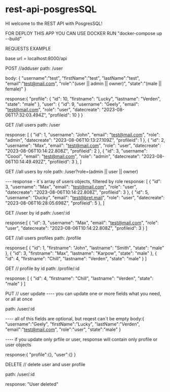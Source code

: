 # rest-api-posgresSQL

HI welcome to the REST API with PosgresSQL!

FOR DEPLOY THIS APP YOU CAN USE DOCKER
RUN "docker-compose up --build"

REQUESTS EXAMPLE

base url = localhost:8000/api

POST
//adduser
path: /user

body: {
"username":"test",
"firstName":"test",
"lastName":"test",
"email":"test@mail.com",
"role":"(user || admin || owner)",
"state":"(male || female)"
}

response:{
"profile": {
"id": 10,
"firstname": "Lucky",
"lastname": "Verden",
"state": "male"
},
"user": {
"id": 9,
"username": "Geely",
"email": "test@mail.com",
"role": "user",
"datecreate": "2023-08-06T17:32:03.494Z",
"profileid": 10
}
}

GET
//all users
path: /user

response: [
{
"id": 1,
"username": "John",
"email": "test@mail.com",
"role": "admin",
"datecreate": "2023-08-06T10:13:27.109Z",
"profileid": 1
},
{
"id": 2,
"username": "Max",
"email": "test@mail.com",
"role": "user",
"datecreate": "2023-08-06T10:14:22.808Z",
"profileid": 2
},
{
"id": 3,
"username": "Coool",
"email": "test@mail.com",
"role": "admin",
"datecreate": "2023-08-06T10:14:49.492Z",
"profileid": 3
},
]

GET
//all users by role
path: /user?role=(admin || user || owner)

--- response - it`s array of users objects, filtered by role
response: [
{
"id": 3,
"username": "Max",
"email": "test@mail.com",
"role": "user",
"datecreate": "2023-08-06T10:14:22.808Z",
"profileid": 3
},
{
"id": 5,
"username": "Ducky",
"email": "test@bret.mail",
"role": "user",
"datecreate": "2023-08-06T16:28:05.698Z",
"profileid": 5
},
]

GET
//user by id
path: /user/:id

response:[
{
"id": 3,
"username": "Max",
"email": "test@mail.com",
"role": "user",
"datecreate": "2023-08-06T10:14:22.808Z",
"profileid": 3
}
]

GET
//all users profiles
path: /profile

response:[
{
"id": 1,
"firstname": "John",
"lastname": "Smith",
"state": "male"
},
{
"id": 3,
"firstname": "Max",
"lastname": "Karpow",
"state": "male"
},
{
"id": 4,
"firstname": "Chill",
"lastname": "Verden",
"state": "male"
}
]

GET
// profile by id
path: /profile/:id

response: [
{
"id": 4,
"firstname": "Chill",
"lastname": "Verden",
"state": "male"
}
]

PUT
// user update ---- you can update one or more fields what you need, or all at once

path: /user/:id

---- all of this fields are optional, but reqest can`t be empty
body:{
"username":"Geely",
"firstName":"Lucky",
"lastName":"Verden",
"email":"test@mail.com",
"role":"user",
"state":"male"
}

---- if you update only prfile or user, response will contain only profile or user objects

response:{
"profile":{},
"user":{}
}

DELETE
// delete user and user profile

path: /user/:id

response: "User deleted"
